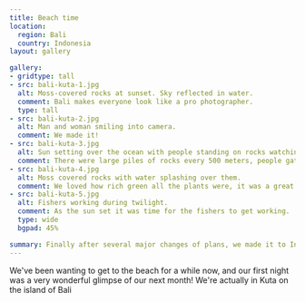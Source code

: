 ```yaml
---
title: Beach time
location:
  region: Bali
  country: Indonesia
layout: gallery

gallery:
- gridtype: tall
- src: bali-kuta-1.jpg
  alt: Moss-covered rocks at sunset. Sky reflected in water.
  comment: Bali makes everyone look like a pro photographer.
  type: tall
- src: bali-kuta-2.jpg
  alt: Man and woman smiling into camera.
  comment: We made it!
- src: bali-kuta-3.jpg
  alt: Sun setting over the ocean with people standing on rocks watching it.
  comment: There were large piles of rocks every 500 meters, people gathered on them for sunset.
- src: bali-kuta-4.jpg
  alt: Moss covered rocks with water splashing over them.
  comment: We loved how rich green all the plants were, it was a great contrast to the sunset.
- src: bali-kuta-5.jpg
  alt: Fishers working during twilight.
  comment: As the sun set it was time for the fishers to get working.
  type: wide
  bgpad: 45%

summary: Finally after several major changes of plans, we made it to Indonesia! This was our original inspiration for taking the trip and we're excited to spend some lazy days in the sun.
---
```


We've been wanting to get to the beach for a while now, and our first night was a very wonderful glimpse of our next month! We're actually in Kuta on the island of Bali
